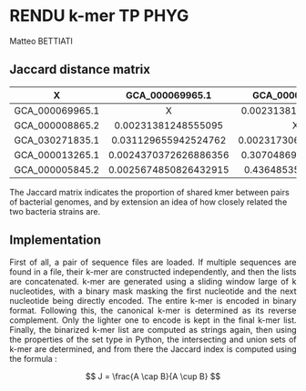 # RENDU k-mer TP PHYG

Matteo BETTIATI

## Jaccard distance matrix

X | GCA_000069965.1 | GCA_000008865.2 | GCA_030271835.1 | GCA_000013265.1 | GCA_000005845.2
:---: | :---: | :---: | :---: | :---: | :---: | 
GCA_000069965.1 | X | 0.00231381248555095 | 0.031129655942524762 |0.0024370372626886356|0.0025674850826432915|
GCA_000008865.2 |0.00231381248555095 | X |0.002317306485120559 | 0.30704869735137047 | 0.4364853581146792 |
GCA_030271835.1 | 0.031129655942524762 |0.002317306485120559 |X|0.0024332528798458454|0.0025757914572849924|
GCA_000013265.1|0.0024370372626886356 |0.30704869735137047 |0.0024332528798458454|X|0.34100822682570797|
GCA_000005845.2|0.0025674850826432915 |0.4364853581146792|0.0025757914572849924|0.34100822682570797|X|

The Jaccard matrix indicates the proportion of shared kmer between pairs of bacterial genomes, and by extension an idea of how closely related the two bacteria strains are.

## Implementation

<p align="justify">
First of all, a pair of sequence files are loaded. If multiple sequences are found in a file, their k-mer are constructed independently, and then the lists are concatenated. k-mer are generated using a sliding window large of k nucleotides, with a binary mask masking the first nucleotide and the next nucleotide being directly encoded. The entire k-mer is encoded in binary format. Following this, the canonical k-mer is determined as its reverse complement. Only the lighter one to encode is kept in the final k-mer list. Finally, the binarized k-mer list are computed as strings again, then using the properties of the <c>set</c> type in Python, the intersecting and union sets of k-mer are determined, and from there the Jaccard index is computed using the formula :
</p>

$$
J = \frac{A \cap B}{A \cup B}
$$
